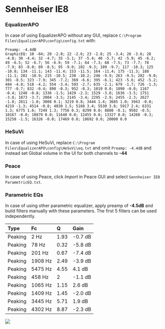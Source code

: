 # Sennheiser IE8

### EqualizerAPO
In case of using EqualizerAPO without any GUI, replace `C:\Program Files\EqualizerAPO\config\config.txt`
with:
```
Preamp: -4.4dB
GraphicEQ: 10 -84; 20 -2.0; 22 -2.6; 23 -2.8; 25 -3.4; 26 -3.6; 28 -4.0; 30 -4.4; 32 -4.7; 35 -5.1; 37 -5.4; 40 -5.7; 42 -5.9; 45 -6.2; 49 -6.5; 52 -6.7; 56 -6.9; 59 -7.1; 64 -7.3; 68 -7.5; 73 -7.7; 78 -7.9; 83 -8.0; 89 -8.5; 95 -9.0; 102 -9.3; 109 -9.7; 117 -10.3; 125 -10.8; 134 -11.1; 143 -11.4; 153 -11.5; 164 -11.4; 175 -11.3; 188 -11.1; 201 -10.9; 215 -10.5; 230 -10.2; 246 -9.9; 263 -9.5; 282 -9.0; 301 -8.5; 323 -7.9; 345 -7.2; 369 -6.6; 395 -6.1; 423 -5.6; 452 -5.2; 484 -4.8; 518 -4.2; 554 -3.4; 593 -2.7; 635 -2.1; 679 -1.7; 726 -1.3; 777 -0.7; 832 -0.4; 890 -0.3; 952 -0.3; 1019 0.0; 1090 -0.0; 1167 -0.4; 1248 -0.8; 1336 -1.5; 1429 -2.3; 1529 -3.0; 1636 -3.5; 1751 -3.8; 1873 -3.7; 2004 -3.5; 2145 -3.4; 2295 -2.9; 2455 -2.3; 2627 -1.8; 2811 -1.0; 3008 0.1; 3219 0.8; 3444 1.4; 3685 1.0; 3943 -0.0; 4219 -1.3; 4514 -0.8; 4830 1.5; 5168 3.4; 5530 3.8; 5917 2.4; 6331 1.3; 6775 1.6; 7249 1.3; 7756 0.3; 8299 0.0; 8880 -0.1; 9502 -0.5; 10167 -0.0; 10879 0.0; 11640 0.0; 12455 0.0; 13327 0.0; 14260 -0.3; 15258 -1.5; 16326 -0.0; 17469 0.0; 18692 0.0; 20000 0.0
```

### HeSuVi
In case of using HeSuVi, replace `C:\Program Files\EqualizerAPO\config\HeSuVi\eq.txt` and omit `Preamp:
-4.4dB` and instead set Global volume in the UI for both channels to **-44**

### Peace
In case of using Peace, click *Import* in Peace GUI and select `Sennheiser IE8 ParametricEQ.txt`.

### Parametric EQs
In case of using other parametric equalizer, apply preamp of **-4.5dB** and build filters manually with
these parameters. The first 5 filters can be used independently.

| Type    | Fc      |    Q | Gain    |
|:--------|:--------|:-----|:--------|
| Peaking | 2 Hz    | 1.93 | -0.7 dB |
| Peaking | 78 Hz   | 0.32 | -5.8 dB |
| Peaking | 201 Hz  | 0.67 | -7.4 dB |
| Peaking | 1908 Hz | 2.49 | -3.9 dB |
| Peaking | 5475 Hz | 4.55 | 4.1 dB  |
| Peaking | 458 Hz  | 2    | -1.1 dB |
| Peaking | 1065 Hz | 1.15 | 2.6 dB  |
| Peaking | 1409 Hz | 1.45 | -2.0 dB |
| Peaking | 3445 Hz | 5.71 | 1.9 dB  |
| Peaking | 4302 Hz | 8.87 | -2.3 dB |

![](https://raw.githubusercontent.com/jaakkopasanen/AutoEq/master/results/headphonecom/sbaf-serious/Sennheiser%20IE8/Sennheiser%20IE8.png)